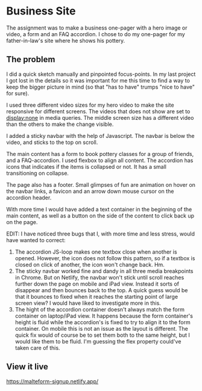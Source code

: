 # Business Site

The assignment was to make a business one-pager with a hero image or video, a form and an FAQ accordion. I chose to do my one-pager for my father-in-law's site where he shows his pottery. 


## The problem

I did a quick sketch manually and pinpointed focus-points. In my last project I got lost in the details so it was important for me this time to find a way to keep the bigger picture in mind (so that "has to have" trumps "nice to have" for sure).

I used three different video sizes for my hero video to make the site responsive for different screens. The videos that does not show are set to <display:none> in media queries. The middle screen size has a different video than the others to make the change visible. 

I added a sticky navbar with the help of Javascript. The navbar is below the video, and sticks to the top on scroll.

The main content has a form to book pottery classes for a group of friends,  and a FAQ-accordion. I used flexbox to align all content. The accordion has icons that indicates if the items is collapsed or not. It has a small transitioning on collapse. 

The page also has a footer. Small glimpses of fun are animation on hover on the navbar links, a favicon and an arrow down mouse cursor on the accordion header. 

With more time I would have added a text container in the beginning of the main content, as well as a button on the side of the content to click back up on the page.

EDIT: I have noticed three bugs that I, with more time and less stress, would have wanted to correct:

1. The accordion JS-loop makes one textbox close when another is opened. However, the icon does not follow this pattern, so if a textbox is closed on click of another, the icon won't change back. Hm.
2. The sticky navbar worked fine and dandy in all three media breakpoints in Chrome. But on Netlify, the navbar won't stick until scroll reaches further down the page on mobile and iPad view. Instead it sorts of disappear and then bounces back to the top. A quick guess would be that it bounces to fixed when it reaches the starting point of large screen view? I would have liked to investigate more in this.
3. The hight of the accordion container doesn't always match the form container on laptop/iPad view. It happens because the form container's height is fluid while the accordion's is fixed to try to align it to the form container. On mobile this is not an issue as the layout is different. The quick fix would of course be to set them both to the same height, but I would like them to be fluid. I'm guessing the flex property could've taken care of this.



## View it live
https://malteform-signup.netlify.app/
